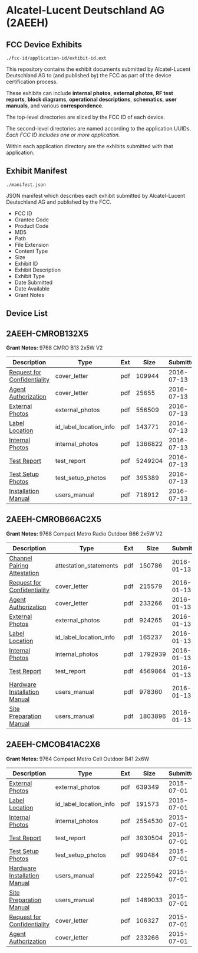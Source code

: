 # Alcatel-Lucent Deutschland AG (2AEEH)
## FCC Device Exhibits

```
./fcc-id/application-id/exhibit-id.ext
```

This repository contains the exhibit documents submitted by Alcatel-Lucent Deutschland AG to (and published by) the FCC as part of the device certification process.

These exhibits can include **internal photos**, **external photos**, **RF test reports**, **block diagrams**, **operational descriptions**, **schematics**, **user manuals**, and various **correspondence**.

The top-level directories are sliced by the FCC ID of each device.

The second-level directories are named according to the application UUIDs. *Each FCC ID includes one or more application.*

Within each application directory are the exhibits submitted with that application. 

## Exhibit Manifest

```
./manifest.json
```

JSON manifest which describes each exhibit submitted by Alcatel-Lucent Deutschland AG and published by the FCC.

- FCC ID
- Grantee Code
- Product Code
- MD5
- Path
- File Extension
- Content Type
- Size
- Exhibit ID
- Exhibit Description
- Exhibit Type
- Date Submitted
- Date Available
- Grant Notes

## Device List
## 2AEEH-CMROB132X5
**Grant Notes:** 9768 CMRO B13 2x5W V2

| Description | Type | Ext | Size | Submitted | Available |
| ----------- | ---- | --- | ---- | --------- | --------- |
| [Request for Confidentiality](2AEEH-CMROB132X5/0db9de796b476ab3f17a90c8e658df89/3061220.pdf) | cover_letter | pdf | 109944 | 2016-07-13 | 2016-07-14 |
| [Agent Authorization](2AEEH-CMROB132X5/0db9de796b476ab3f17a90c8e658df89/3061221.pdf) | cover_letter | pdf | 25655 | 2016-07-13 | 2016-07-14 |
| [External Photos](2AEEH-CMROB132X5/0db9de796b476ab3f17a90c8e658df89/3061222.pdf) | external_photos | pdf | 556509 | 2016-07-13 | 2016-07-14 |
| [Label Location](2AEEH-CMROB132X5/0db9de796b476ab3f17a90c8e658df89/3061224.pdf) | id_label_location_info | pdf | 143771 | 2016-07-13 | 2016-07-14 |
| [Internal Photos](2AEEH-CMROB132X5/0db9de796b476ab3f17a90c8e658df89/3061223.pdf) | internal_photos | pdf | 1366822 | 2016-07-13 | 2017-01-11 |
| [Test Report](2AEEH-CMROB132X5/0db9de796b476ab3f17a90c8e658df89/3061231.pdf) | test_report | pdf | 5249204 | 2016-07-13 | 2016-07-14 |
| [Test Setup Photos](2AEEH-CMROB132X5/0db9de796b476ab3f17a90c8e658df89/3061246.pdf) | test_setup_photos | pdf | 395389 | 2016-07-13 | 2016-07-14 |
| [Installation Manual](2AEEH-CMROB132X5/0db9de796b476ab3f17a90c8e658df89/3061278.pdf) | users_manual | pdf | 718912 | 2016-07-13 | 2016-07-14 |
## 2AEEH-CMROB66AC2X5
**Grant Notes:** 9768 Compact Metro Radio Outdoor B66 2x5W V2

| Description | Type | Ext | Size | Submitted | Available |
| ----------- | ---- | --- | ---- | --------- | --------- |
| [Channel Pairing Attestation](2AEEH-CMROB66AC2X5/79c0792431ff370c30db3a991f2f0054/2871520.pdf) | attestation_statements | pdf | 150786 | 2016-01-13 | 2016-01-13 |
| [Request for Confidentiality](2AEEH-CMROB66AC2X5/79c0792431ff370c30db3a991f2f0054/2871518.pdf) | cover_letter | pdf | 215579 | 2016-01-13 | 2016-01-13 |
| [Agent Authorization](2AEEH-CMROB66AC2X5/79c0792431ff370c30db3a991f2f0054/2663906.pdf) | cover_letter | pdf | 233266 | 2016-01-13 | 2016-01-13 |
| [External Photos](2AEEH-CMROB66AC2X5/79c0792431ff370c30db3a991f2f0054/2871521.pdf) | external_photos | pdf | 924265 | 2016-01-13 | 2016-01-13 |
| [Label Location](2AEEH-CMROB66AC2X5/79c0792431ff370c30db3a991f2f0054/2871523.pdf) | id_label_location_info | pdf | 165237 | 2016-01-13 | 2016-01-13 |
| [Internal Photos](2AEEH-CMROB66AC2X5/79c0792431ff370c30db3a991f2f0054/2871522.pdf) | internal_photos | pdf | 1792939 | 2016-01-13 | 2016-07-12 |
| [Test Report](2AEEH-CMROB66AC2X5/79c0792431ff370c30db3a991f2f0054/2871530.pdf) | test_report | pdf | 4569864 | 2016-01-13 | 2016-01-13 |
| [Hardware Installation Manual](2AEEH-CMROB66AC2X5/79c0792431ff370c30db3a991f2f0054/2871531.pdf) | users_manual | pdf | 978360 | 2016-01-13 | 2016-07-12 |
| [Site Preparation Manual](2AEEH-CMROB66AC2X5/79c0792431ff370c30db3a991f2f0054/2871532.pdf) | users_manual | pdf | 1803896 | 2016-01-13 | 2016-07-12 |
## 2AEEH-CMCOB41AC2X6
**Grant Notes:** 9764 Compact Metro Cell Outdoor B41 2x6W

| Description | Type | Ext | Size | Submitted | Available |
| ----------- | ---- | --- | ---- | --------- | --------- |
| [External Photos](2AEEH-CMCOB41AC2X6/b88f0718af5795a24f45c780df710468/2663907.pdf) | external_photos | pdf | 639349 | 2015-07-01 | 2015-07-03 |
| [Label Location](2AEEH-CMCOB41AC2X6/b88f0718af5795a24f45c780df710468/2663909.pdf) | id_label_location_info | pdf | 191573 | 2015-07-01 | 2015-07-03 |
| [Internal Photos](2AEEH-CMCOB41AC2X6/b88f0718af5795a24f45c780df710468/2663908.pdf) | internal_photos | pdf | 2554530 | 2015-07-01 | 2015-12-29 |
| [Test Report](2AEEH-CMCOB41AC2X6/b88f0718af5795a24f45c780df710468/2663916.pdf) | test_report | pdf | 3930504 | 2015-07-01 | 2015-07-03 |
| [Test Setup Photos](2AEEH-CMCOB41AC2X6/b88f0718af5795a24f45c780df710468/2663917.pdf) | test_setup_photos | pdf | 990484 | 2015-07-01 | 2015-12-29 |
| [Hardware Installation Manual](2AEEH-CMCOB41AC2X6/b88f0718af5795a24f45c780df710468/2663918.pdf) | users_manual | pdf | 2225942 | 2015-07-01 | 2015-12-29 |
| [Site Preparation Manual](2AEEH-CMCOB41AC2X6/b88f0718af5795a24f45c780df710468/2663919.pdf) | users_manual | pdf | 1489033 | 2015-07-01 | 2015-12-29 |
| [Request for Confidentiality](2AEEH-CMCOB41AC2X6/b88f0718af5795a24f45c780df710468/2663905.pdf) | cover_letter | pdf | 106327 | 2015-07-01 | 2015-07-03 |
| [Agent Authorization](2AEEH-CMCOB41AC2X6/b88f0718af5795a24f45c780df710468/2663906.pdf) | cover_letter | pdf | 233266 | 2015-07-01 | 2015-07-03 |
